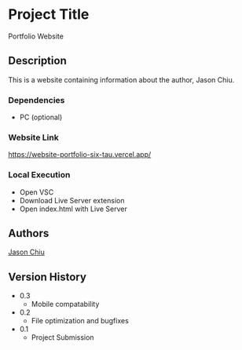 # Project Title

Portfolio Website

## Description

This is a website containing information about the author, Jason Chiu.

### Dependencies

* PC (optional)

### Website Link

https://website-portfolio-six-tau.vercel.app/

### Local Execution

* Open VSC
* Download Live Server extension
* Open index.html with Live Server

## Authors

[Jason Chiu](https://github.com/JasonChiu13)

## Version History

* 0.3
    * Mobile compatability
* 0.2
    * File optimization and bugfixes
* 0.1
    * Project Submission
